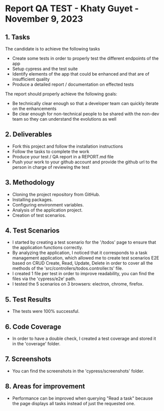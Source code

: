 # Report QA TEST - Khaty Guyet - November 9, 2023

## 1. Tasks

The candidate is to achieve the following tasks

- Create some tests in order to properly test the different endpoints of the app
- Setup cypress and the test suite
- Identify elements of the app that could be enhanced and that are of insufficient quality
- Produce a detailed report / documentation on effected tests

The report should properly achieve the following goals:
- Be technically clear enough so that a developer team can quickly iterate on the enhancements
- Be clear enough for non-technical people to be shared with the non-dev team so they can understand the evolutions as well

## 2. Deliverables

- Fork this project and follow the installation instructions
- Follow the tasks to complete the work
- Produce your test / QA report in a REPORT.md file
- Push your work to your github account and provide the github url to the person in charge of reviewing the test

## 3. Methodology
- Cloning the project repository from GitHub.
- Installing packages.
- Configuring environment variables.
- Analysis of the application project.
- Creation of test scenarios.

## 4. Test Scenarios
- I started by creating a test scenario for the '/todos' page to ensure that the application functions correctly.
- By analyzing the application, I noticed that it corresponds to a task management application, which allowed me to create test scenarios E2E based on CRUD Create, Read, Update, Delete in order to cover all the methods of the 'src/controllers/todos.controller.ts' file.
- I created 1 file per test in order to improve readability, you can find the files via the 'cypress/e2e' path.
- I tested the 5 scenarios on 3 browsers: electron, chrome, firefox.

## 5. Test Results

- The tests were 100% successful.

## 6. Code Coverage
- In order to have a double check, I created a test coverage and stored it in the 'coverage' folder.

## 7. Screenshots

- You can find the screenshots in the 'cypress/screenshots' folder.

## 8. Areas for improvement
- Performance can be improved when querying "Read a task" because the page displays all tasks instead of just the requested one.

